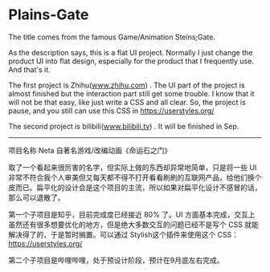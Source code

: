 # Plains-Gate

The title comes from the famous Game/Animation Steins;Gate.

As the description says, this is a flat UI project. Normally I just change the product UI into flat design, especially for the product that I frequently use. And that's it.

The first project is Zhihu(www.zhihu.com) . The UI part of the project is almost finished but the interaction part still get some trouble. I know that it will not be that easy, like just write a CSS and all clear. So, the project is pause, and you still can use this CSS in https://userstyles.org/

The second project is bilibili(www.bilibili.tv) . It will be finished in Sep. 


----

项目名称 Neta 自著名游戏/改编动画《命运石之门》

取了一个看起来很厉害的名字，但实际上做的东西却异常地简单，只是将一些 UI 非常不符合我个人审美但又每天都不得不打开看看刷刷的互联网产品，给他们换个皮而已。扁平化的设计会是这个项目的主流，所以如果对扁平化设计不感冒的话，那么可以退散了。

第一个子项目是知乎，目前完成度已经接近 80% 了。UI 方面基本完成，交互上虽然还有很多想要优化的地方，但是绝大多数交互的问题已经不是写个 CSS 就能解决得了的，于是暂时搁置。可以通过 Stylish这个插件来使用这个 CSS：https://userstyles.org/

第二个子项目是哔哩哔哩，处于预设计阶段，预计在9月底左右完成。
